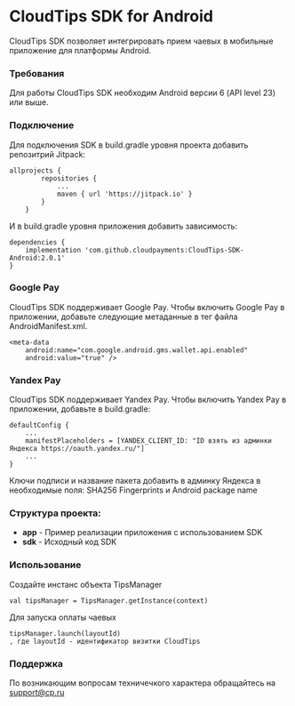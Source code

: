 # CloudTips SDK for Android

CloudTips SDK позволяет интегрировать прием чаевых в мобильные приложение для платформы Android.

### Требования
Для работы CloudTips SDK необходим Android версии 6 (API level 23) или выше.

### Подключение
Для подключения SDK в build.gradle уровня проекта добавить репозитрий Jitpack:

```
allprojects {
		repositories {
			...
			maven { url 'https://jitpack.io' }
		}
	}
```

И в build.gradle уровня приложения добавить зависимость:

```
dependencies {
	implementation 'com.github.cloudpayments:CloudTips-SDK-Android:2.0.1'
}
```

### Google Pay

CloudTips SDK поддерживает Google Pay.
Чтобы включить Google Pay в приложении, добавьте следующие метаданные в тег <application> файла AndroidManifest.xml.

```
<meta-data
    android:name="com.google.android.gms.wallet.api.enabled"
    android:value="true" />
```

### Yandex Pay

CloudTips SDK поддерживает Yandex Pay.
Чтобы включить Yandex Pay в приложении, добавьте в build.gradle:

```
defaultConfig { 
	...
	manifestPlaceholders = [YANDEX_CLIENT_ID: "ID взять из админки Яндекса https://oauth.yandex.ru/"]
	...
}
```

Ключи подписи и название пакета добавить в админку Яндекса в необходимые поля: SHA256 Fingerprints и Android package name

### Структура проекта:

* **app** - Пример реализации приложения с использованием SDK
* **sdk** - Исходный код SDK

### Использование

Создайте инстанс объекта TipsManager

```
val tipsManager = TipsManager.getInstance(context)
```

Для запуска оплаты чаевых

```
tipsManager.launch(layoutId)
, где layoutId - идентификатор визитки CloudTips
```

### Поддержка

По возникающим вопросам техничечкого характера обращайтесь на support@cp.ru

